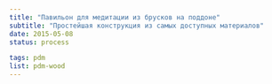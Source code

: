 ```yaml
---
title: "Павильон для медитации из брусков на поддоне"
subtitle: "Простейшая конструкция из самых доступных материалов"
date: 2015-05-08
status: process

tags: pdm
list: pdm-wood
---
```

